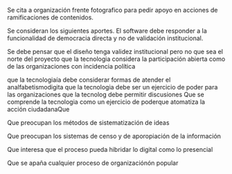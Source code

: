 Se cita a organización frente fotografico para pedir apoyo en acciones de ramificaciones de contenidos.

Se consideran los siguientes aportes. El software debe responder a la funcionalidad de democracia directa y no de validación institucional. 

Se debe pensar que el diseño tenga validez institucional pero no que sea el norte del proyecto que la tecnologia considera la participación abierta como de las organizaciones con incidencia política

que la tecnologiaía debe considerar formas de atender el analfabetismodigita que la tecnologia debe ser un ejercicio de poder para las organizaciones que la tecnolog  debe permitir discusiones 
Que se comprende la tecnologia como un ejercicio de poderque atomatiza la acción ciudadanaQue 

Que preocupan los métodos de sistematización de ideas

Que preocupan los sistemas de censo y de aporopiación de la información

Que interesa que el proceso pueda hibridar lo digital como lo presencial

Que se apaña cualquier proceso de organizaciónón popular
